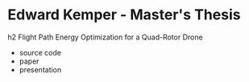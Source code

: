 Edward Kemper - Master's Thesis
======

h2 Flight Path Energy Optimization for a Quad-Rotor Drone
* source code
* paper
* presentation

